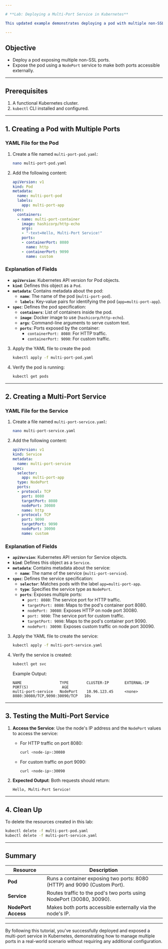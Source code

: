 ```yaml
---

# **Lab: Deploying a Multi-Port Service in Kubernetes**

This updated example demonstrates deploying a pod with multiple non-SSL ports and exposing them via a `NodePort` service. We'll configure the pod to serve on two ports: **8080 (HTTP)** and **9090 (Custom Port)**.

---
```


## **Objective**
- Deploy a pod exposing multiple non-SSL ports.
- Expose the pod using a `NodePort` service to make both ports accessible externally.

---

## **Prerequisites**
1. A functional Kubernetes cluster.
2. `kubectl` CLI installed and configured.

---

## **1. Creating a Pod with Multiple Ports**

### **YAML File for the Pod**
1. Create a file named `multi-port-pod.yaml`:
   ```bash
   nano multi-port-pod.yaml
   ```

2. Add the following content:
   ```yaml
   apiVersion: v1
   kind: Pod
   metadata:
     name: multi-port-pod
     labels:
       app: multi-port-app
   spec:
     containers:
     - name: multi-port-container
       image: hashicorp/http-echo
       args:
       - "-text=Hello, Multi-Port Service!"
       ports:
       - containerPort: 8080
         name: http
       - containerPort: 9090
         name: custom
   ```

### **Explanation of Fields**
- **`apiVersion`**: Kubernetes API version for Pod objects.
- **`kind`**: Defines this object as a `Pod`.
- **`metadata`**: Contains metadata about the pod:
  - **`name`**: The name of the pod (`multi-port-pod`).
  - **`labels`**: Key-value pairs for identifying the pod (`app=multi-port-app`).
- **`spec`**: Defines the pod specification:
  - **`containers`**: List of containers inside the pod.
  - **`image`**: Docker image to use (`hashicorp/http-echo`).
  - **`args`**: Command-line arguments to serve custom text.
  - **`ports`**: Ports exposed by the container:
    - `containerPort: 8080`: For HTTP traffic.
    - `containerPort: 9090`: For custom traffic.

3. Apply the YAML file to create the pod:
   ```bash
   kubectl apply -f multi-port-pod.yaml
   ```

4. Verify the pod is running:
   ```bash
   kubectl get pods
   ```

---

## **2. Creating a Multi-Port Service**

### **YAML File for the Service**
1. Create a file named `multi-port-service.yaml`:
   ```bash
   nano multi-port-service.yaml
   ```

2. Add the following content:
   ```yaml
   apiVersion: v1
   kind: Service
   metadata:
     name: multi-port-service
   spec:
     selector:
       app: multi-port-app
     type: NodePort
     ports:
     - protocol: TCP
       port: 8080
       targetPort: 8080
       nodePort: 30080
       name: http
     - protocol: TCP
       port: 9090
       targetPort: 9090
       nodePort: 30090
       name: custom
   ```

### **Explanation of Fields**
- **`apiVersion`**: Kubernetes API version for Service objects.
- **`kind`**: Defines this object as a `Service`.
- **`metadata`**: Contains metadata about the service:
  - **`name`**: The name of the service (`multi-port-service`).
- **`spec`**: Defines the service specification:
  - **`selector`**: Matches pods with the label `app=multi-port-app`.
  - **`type`**: Specifies the service type as `NodePort`.
  - **`ports`**: Exposes multiple ports:
    - `port: 8080`: The service port for HTTP traffic.
    - `targetPort: 8080`: Maps to the pod's container port 8080.
    - `nodePort: 30080`: Exposes HTTP on node port 30080.
    - `port: 9090`: The service port for custom traffic.
    - `targetPort: 9090`: Maps to the pod's container port 9090.
    - `nodePort: 30090`: Exposes custom traffic on node port 30090.

3. Apply the YAML file to create the service:
   ```bash
   kubectl apply -f multi-port-service.yaml
   ```

4. Verify the service is created:
   ```bash
   kubectl get svc
   ```

   Example Output:
   ```
   NAME                 TYPE        CLUSTER-IP       EXTERNAL-IP   PORT(S)               AGE
   multi-port-service   NodePort    10.96.123.45     <none>        8080:30080/TCP,9090:30090/TCP   10s
   ```

---

## **3. Testing the Multi-Port Service**

1. **Access the Service**:
   Use the node's IP address and the `NodePort` values to access the service:
   - For HTTP traffic on port 8080:
     ```bash
     curl <node-ip>:30080
     ```
   - For custom traffic on port 9090:
     ```bash
     curl <node-ip>:30090
     ```

2. **Expected Output**:
   Both requests should return:
   ```
   Hello, Multi-Port Service!
   ```

---

## **4. Clean Up**

To delete the resources created in this lab:
```bash
kubectl delete -f multi-port-pod.yaml
kubectl delete -f multi-port-service.yaml
```

---

## **Summary**

| **Resource**        | **Description**                                                                 |
|---------------------|-------------------------------------------------------------------------------|
| **Pod**             | Runs a container exposing two ports: 8080 (HTTP) and 9090 (Custom Port).     |
| **Service**         | Routes traffic to the pod's two ports using NodePort (30080, 30090).         |
| **NodePort Access** | Makes both ports accessible externally via the node's IP.                   |

---

By following this tutorial, you've successfully deployed and exposed a multi-port service in Kubernetes, demonstrating how to manage multiple ports in a real-world scenario without requiring any additional configuration.
